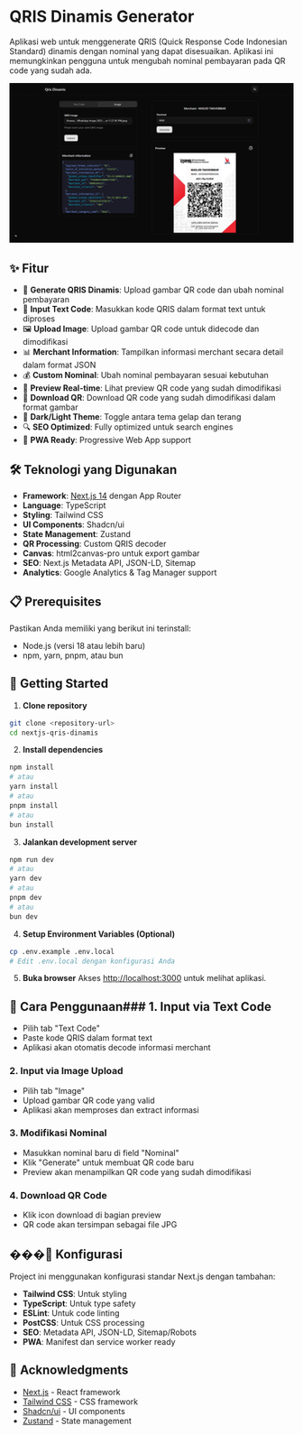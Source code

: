 # QRIS Dinamis Generator

Aplikasi web untuk menggenerate QRIS (Quick Response Code Indonesian Standard) dinamis dengan nominal yang dapat disesuaikan. Aplikasi ini memungkinkan pengguna untuk mengubah nominal pembayaran pada QR code yang sudah ada.

![Preview Web](public/preview-web.png)

## ✨ Fitur

- 🔄 **Generate QRIS Dinamis**: Upload gambar QR code dan ubah nominal pembayaran
- 📝 **Input Text Code**: Masukkan kode QRIS dalam format text untuk diproses
- 🖼️ **Upload Image**: Upload gambar QR code untuk didecode dan dimodifikasi
- 📊 **Merchant Information**: Tampilkan informasi merchant secara detail dalam format JSON
- 💰 **Custom Nominal**: Ubah nominal pembayaran sesuai kebutuhan
- 📱 **Preview Real-time**: Lihat preview QR code yang sudah dimodifikasi
- 💾 **Download QR**: Download QR code yang sudah dimodifikasi dalam format gambar
- 🌙 **Dark/Light Theme**: Toggle antara tema gelap dan terang
- 🔍 **SEO Optimized**: Fully optimized untuk search engines
- 📱 **PWA Ready**: Progressive Web App support

## 🛠️ Teknologi yang Digunakan

- **Framework**: [Next.js 14](https://nextjs.org) dengan App Router
- **Language**: TypeScript
- **Styling**: Tailwind CSS
- **UI Components**: Shadcn/ui
- **State Management**: Zustand
- **QR Processing**: Custom QRIS decoder
- **Canvas**: html2canvas-pro untuk export gambar
- **SEO**: Next.js Metadata API, JSON-LD, Sitemap
- **Analytics**: Google Analytics & Tag Manager support

## 📋 Prerequisites

Pastikan Anda memiliki yang berikut ini terinstall:

- Node.js (versi 18 atau lebih baru)
- npm, yarn, pnpm, atau bun

## 🚀 Getting Started

1. **Clone repository**

```bash
git clone <repository-url>
cd nextjs-qris-dinamis
```

2. **Install dependencies**

```bash
npm install
# atau
yarn install
# atau
pnpm install
# atau
bun install
```

3. **Jalankan development server**

```bash
npm run dev
# atau
yarn dev
# atau
pnpm dev
# atau
bun dev
```

4. **Setup Environment Variables (Optional)**

```bash
cp .env.example .env.local
# Edit .env.local dengan konfigurasi Anda
```

5. **Buka browser**
   Akses [http://localhost:3000](http://localhost:3000) untuk melihat aplikasi.

## 📖 Cara Penggunaan### 1. Input via Text Code

- Pilih tab "Text Code"
- Paste kode QRIS dalam format text
- Aplikasi akan otomatis decode informasi merchant

### 2. Input via Image Upload

- Pilih tab "Image"
- Upload gambar QR code yang valid
- Aplikasi akan memproses dan extract informasi

### 3. Modifikasi Nominal

- Masukkan nominal baru di field "Nominal"
- Klik "Generate" untuk membuat QR code baru
- Preview akan menampilkan QR code yang sudah dimodifikasi

### 4. Download QR Code

- Klik icon download di bagian preview
- QR code akan tersimpan sebagai file JPG

## ���🔧 Konfigurasi

Project ini menggunakan konfigurasi standar Next.js dengan tambahan:

- **Tailwind CSS**: Untuk styling
- **TypeScript**: Untuk type safety
- **ESLint**: Untuk code linting
- **PostCSS**: Untuk CSS processing
- **SEO**: Metadata API, JSON-LD, Sitemap/Robots
- **PWA**: Manifest dan service worker ready

## 🙏 Acknowledgments

- [Next.js](https://nextjs.org) - React framework
- [Tailwind CSS](https://tailwindcss.com) - CSS framework
- [Shadcn/ui](https://ui.shadcn.com) - UI components
- [Zustand](https://github.com/pmndrs/zustand) - State management
